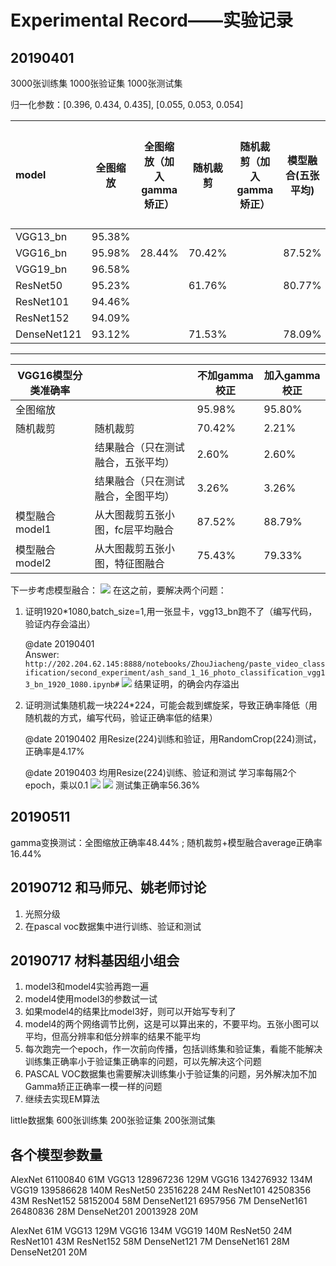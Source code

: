 # Experimental Record——实验记录

## 20190401

3000张训练集 1000张验证集 1000张测试集

归一化参数：[0.396, 0.434, 0.435], [0.055, 0.053, 0.054]

| model | 全图缩放 | 全图缩放（加入gamma矫正） | 随机裁剪 | 随机裁剪（加入gamma矫正） | 模型融合(五张平均) | 模型融合(五张平均，加入gamma矫正) | 模型融合(特征图融合) | 模型融合(特征图融合，加入gamma矫正) | 模型融合（只在测试融合，五张平均） | 模型融合（只在测试融合，全图平均） |
| :----- | ------ | ------ | ------ | ------ | :----: | ------ | ------ | :----: | ------ | ------ |
| VGG13_bn | 95.38% ||||||||||
| VGG16_bn | 95.98% | 28.44% | 70.42% |  | 87.52% | 88.79% | 75.43% |  | 2.60% | 3.26% |
| VGG19_bn | 96.58% ||||||||||
| ResNet50 | 95.23% ||61.76%||80.77%||63.66%||||
| ResNet101 | 94.46% ||||||||||
| ResNet152 | 94.09% ||||||||||
| DenseNet121 | 93.12% ||71.53%||78.09%||69.92%||||

---

| VGG16模型分类准确率 |  | 不加gamma校正 | 加入gamma校正 |
| ------ | ------ | ------ | ------ |
| 全图缩放 |  | 95.98% |95.80%|
| 随机裁剪 | 随机裁剪 | 70.42% | 2.21% |
|  | 结果融合（只在测试融合，五张平均） | 2.60% | 2.60% |
|  | 结果融合（只在测试融合，全图平均） | 3.26% | 3.26% |
| 模型融合 model1 | 从大图裁剪五张小图，fc层平均融合 | 87.52% | 88.79% |
| 模型融合 model2 | 从大图裁剪五张小图，特征图融合 | 75.43% | 79.33% |

下一步考虑模型融合：
![](https://i.loli.net/2019/04/01/5ca1a42a046c7.jpg)
在这之前，要解决两个问题：

1. 证明1920*1080,batch_size=1,用一张显卡，vgg13_bn跑不了（编写代码，验证内存会溢出）
   
    @date 20190401  
    Answer:
    `http://202.204.62.145:8888/notebooks/ZhouJiacheng/paste_video_classification/second_experiment/ash_sand_1_16_photo_classification_vgg13_bn_1920_1080.ipynb#`
    ![](https://i.loli.net/2019/04/01/5ca22be07175c.jpg)
    结果证明，的确会内存溢出 

2. 证明测试集随机裁一块224*224，可能会裁到螺旋桨，导致正确率降低（用随机裁的方式，编写代码，验证正确率低的结果）

    @date 20190402
    用Resize(224)训练和验证，用RandomCrop(224)测试，正确率是4.17%
    
    @date 20190403
    均用Resize(224)训练、验证和测试
    学习率每隔2个epoch，乘以0.1
    ![](https://i.loli.net/2019/04/03/5ca453440c149.jpg)
    ![](https://i.loli.net/2019/04/03/5ca4536183481.jpg)
    测试集正确率56.36%

## 20190511
gamma变换测试：全图缩放正确率48.44% ; 随机裁剪+模型融合average正确率16.44%

## 20190712 和马师兄、姚老师讨论

1. 光照分级
2. 在pascal voc数据集中进行训练、验证和测试

## 20190717 材料基因组小组会

1. model3和model4实验再跑一遍
1. model4使用model3的参数试一试
1. 如果model4的结果比model3好，则可以开始写专利了
1. model4的两个网络调节比例，这是可以算出来的，不要平均。五张小图可以平均，但高分辨率和低分辨率的结果不能平均
1. 每次跑完一个epoch，作一次前向传播，包括训练集和验证集，看能不能解决训练集正确率小于验证集正确率的问题，可以先解决这个问题
1. PASCAL VOC数据集也需要解决训练集小于验证集的问题，另外解决加不加Gamma矫正正确率一模一样的问题
1. 继续去实现EM算法


little数据集
600张训练集 200张验证集 200张测试集

## 各个模型参数量
AlexNet 61100840 61M
VGG13 128967236 129M
VGG16 134276932 134M
VGG19 139586628 140M
ResNet50 23516228 24M
ResNet101 42508356 43M
ResNet152 58152004 58M
DenseNet121 6957956 7M
DenseNet161 26480836 28M
DenseNet201 20013928 20M

AlexNet 61M
VGG13 129M
VGG16 134M
VGG19 140M
ResNet50 24M
ResNet101 43M
ResNet152 58M
DenseNet121 7M
DenseNet161 28M
DenseNet201 20M


